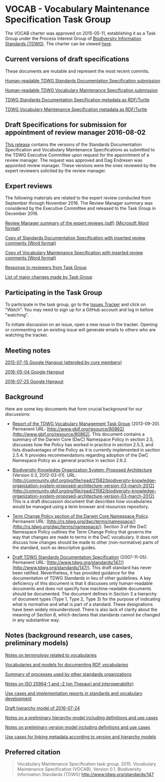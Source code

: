 # VOCAB - Vocabulary Maintenance Specification Task Group

The VOCAB charter was approved on 2015-05-11, establishing it as a Task Group under the Process Interest Group of [Biodiversity Information Standards (TDWG)](http://www.tdwg.org/). The charter can be viewed [here](vmg-charter.pdf).

## Current versions of draft specifications

These documents are mutable and represent the most recent commits.  

[Human-readable TDWG Standards Documentation Specification submission](documentation-specification.md)

[Human-readable TDWG Vocabulary Maintenance Specification submission](maintenance-specification.md)

[TDWG Standards Documentation Specification metadata as RDF/Turtle](documentation-specification.ttl)

[TDWG Vocabulary Maintenance Specification metadata as RDF/Turtle](maintenance-specification.ttl)

## Draft Specifications for submission for appointment of review manager 2016-08-02

[This release](https://github.com/tdwg/vocab/releases/tag/2016-08-02-review-submission) contains the versions of the Standards Documentation Specification and Vocabulary Maintenance Specifications as submitted to the TDWG Executive Committee upon request for the appointment of a review manager.  The request was approved and Dag Endresen was appointed review manager. These versions were the ones reviewed by the expert reviewers solicited by the review manager.

## Expert reviews

The following materials are related to the expert review conducted from September through November 2016.  The Review Manager summary was considered by the Executive Committee and released to the Task Group in December 2016.

[Review Manager summary of the expert reviews (pdf)](expert-review-materials/TDWG-VOCAB-expert-review-report-v20161113.pdf) [(Microsoft Word format)](expert-review-materials/TDWG-VOCAB-expert-review-report-v20161113.docx)

[Copy of Standards Documentation Specification with inserted review comments (Word format)](expert-review-materials/TDWG-Standards-Documentation-Specification-with-comments-from-the-expert-review-v20161113.docx)

[Copy of Vocabulary Maintenance Specification with inserted review comments (Word format)](expert-review-materials/TDWG-Vocabulary-Maintenance-Specification-with-comments-from-the-expert-review-v20161113.docx)

[Response to reviewers from Task Group](expert-review-materials/response.md)

[List of major changes made by Task Group](expert-review-materials/change-log.md)

## Participating in the Task Group

To participate in the task group, go to the [Issues Tracker](https://github.com/tdwg/vocab/issues) and click on "Watch". You may need to sign up for a GitHub account and log in before "watching".  

To initiate discussion on an issue, open a new issue in the tracker. Opening or commenting on an existing issue will generate emails to others who are watching the tracker.

## Meeting notes

[2015-07-15 Google Hangout (attended by core members)](meeting-notes/hangout-2015-07-15.md)

[2016-05-04 Google Hangout](meeting-notes/meeting-agenda-notes-2016-05-04.pdf)

[2016-07-25 Google Hangout](meeting-notes/task-group-meeting-notes-2016-07-25.pdf)

## Background

Here are some key documents that form crucial background for our discussions:

* [Report of the TDWG Vocabulary Management Task Group](gbif_TDWG_Vocabulary_Management_Task_Group_en_v1.0.pdf) (2013-09-20). Permanent URL: [http://www.gbif.org/resource/80862](http://www.gbif.org/resource/80862). This document contains a summary of the Darwin Core (DwC) Namespace Policy in section 2.5, discusses how the Policy has worked in practice in section 2.5.3, and lists disadvantages of the Policy as it is currently implemented in section 2.5.4. It provides recommendations regarding adoption of the DwC Namespace Policy as a general practice in section 2.6.2.

* [Biodiversity Knowledge Organization System: Proposed Architecture](Biodiversity_KOS_Architecture_Mar_2012.pdf) (Version 0.3, 2012-03-01). URL: [http://community.gbif.org/pg/file/read/21582/biodiversity-knowledge-organization-system-proposed-architecture-version-03-march-2012](http://community.gbif.org/pg/file/read/21582/biodiversity-knowledge-organization-system-proposed-architecture-version-03-march-2012).  This is a draft discussion document that describes how vocabularies would be managed using a term browser and resources repository.

* [Term Change Policy section of the Darwin Core Namespace Policy](http://rs.tdwg.org/dwc/terms/namespace/index.htm#classesofchanges). Permanent URL: [http://rs.tdwg.org/dwc/terms/namespace/](http://rs.tdwg.org/dwc/terms/namespace/). Section 3 of the DwC Namespace Policy outlines the Term Change Policy that governs the way that changes are made to terms in the DwC vocabulary. It does not discuss how changes should be made to other (non-normative) parts of the standard, such as descriptive guides.  

* [Draft TDWG Standards Documentation Specification](tdwg-stds-spec.pdf) (2007-11-05). Permanent URL: [http://www.tdwg.org/standards/147/](http://www.tdwg.org/standards/147/). This draft standard has never been ratified.  Nevertheless, it has provided guidance for the documentation of TDWG Standards in lieu of other guidelines. A key deficiency of this document is that it discusses only human-readable documents and does not specify how machine-readable documents should be documented. The document defines in Section 3 a hierarchy of document types (Type 1, Type 2, Type 3) for the purpose of indicating what is normative and what is part of a standard. These designations have been widely misunderstood. There is also lack of clarity about the meaning of Section 8, which declares that standards cannot be changed in any substantive way.

## Notes (background research, use cases, preliminary models)

[Notes on terminology related to vocabularies](terminology.md)

[Vocabularies and models for documenting RDF vocabularies](documentation-models.md)

[Summary of processes used by other standards organizations](process-models.md)

[Notes on ISO 25964-1 and -2 (on Thesauri and interoperability)](iso25964.md)

[Use cases and implementation reports in standards and vocabulary development](implementation-use-cases.md)

[Draft hierarchy model of 2016-07-24](hierarchy-model.md)

[Notes on a preliminary hierarchy model including definitions and use cases](hierarchy-model-2015-07-15.md)

[Notes on preliminary version model including definitions and use cases](version-model.md)

[Use cases for linking metadata according to version and hierarchy models](documentation-use-cases.md)


## Preferred citation

> Vocabulary Maintenance Specification task group. 2015. Vocabulary Maintenance Specification (VOCAB), Version 0.1. Biodiversity Information Standards (TDWG) http://www.tdwg.org/standards/147
